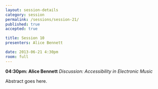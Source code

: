 ```yaml
---
layout: session-details
category: session
permalink: /sessions/session-21/
published: true
accepted: true

title: Session 10
presenters: Alice Bennett

date: 2013-06-21 4:30pm
room: full
---
```


**04:30pm: Alice Bennett**
_Discussion: Accessibility in Electronic Music_

Abstract goes here.
